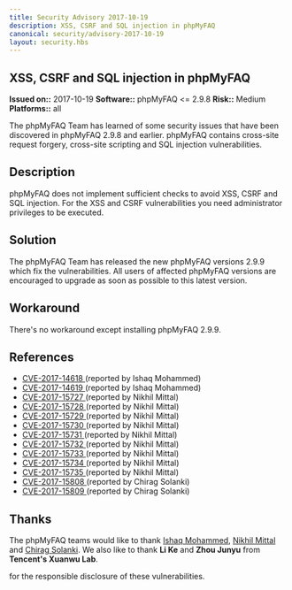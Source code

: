 ```yaml
---
title: Security Advisory 2017-10-19
description: XSS, CSRF and SQL injection in phpMyFAQ
canonical: security/advisory-2017-10-19
layout: security.hbs
---
```


## XSS, CSRF and SQL injection in phpMyFAQ

**Issued on::** 2017-10-19
**Software::** phpMyFAQ <= 2.9.8
**Risk::** Medium
**Platforms::** all

The phpMyFAQ Team has learned of some security issues that have been discovered in phpMyFAQ 2.9.8 and
earlier. phpMyFAQ contains cross-site request forgery, cross-site scripting and SQL injection vulnerabilities.

## Description

phpMyFAQ does not implement sufficient checks to avoid XSS, CSRF and SQL injection. For the XSS and CSRF vulnerabilities
you need administrator privileges to be executed.

## Solution

The phpMyFAQ Team has released the new phpMyFAQ versions 2.9.9 which fix the vulnerabilities. All users
of affected phpMyFAQ versions are encouraged to upgrade as soon as possible to this latest version.

## Workaround

There's no workaround except installing phpMyFAQ 2.9.9.

## References

<ul>
  <li>
    <a rel="nofollow" target="_blank" href="http://cve.mitre.org/cgi-bin/cvename.cgi?name=CVE-2017-14618">
      CVE-2017-14618
    </a> (reported by Ishaq Mohammed)
  </li>
  <li>
    <a rel="nofollow" target="_blank" href="http://cve.mitre.org/cgi-bin/cvename.cgi?name=CVE-2017-14619">
      CVE-2017-14619
    </a> (reported by Ishaq Mohammed)
  </li>
  <li>
    <a rel="nofollow" target="_blank" href="http://cve.mitre.org/cgi-bin/cvename.cgi?name=CVE-2017-15727">
      CVE-2017-15727
    </a> (reported by Nikhil Mittal)
  </li>
  <li>
    <a rel="nofollow" target="_blank" href="http://cve.mitre.org/cgi-bin/cvename.cgi?name=CVE-2017-15728">
      CVE-2017-15728
    </a> (reported by Nikhil Mittal)
  </li>
  <li>
    <a rel="nofollow" target="_blank" href="http://cve.mitre.org/cgi-bin/cvename.cgi?name=CVE-2017-15729">
      CVE-2017-15729
    </a> (reported by Nikhil Mittal)
  </li>
  <li>
    <a rel="nofollow" target="_blank" href="http://cve.mitre.org/cgi-bin/cvename.cgi?name=CVE-2017-15730">
      CVE-2017-15730
    </a> (reported by Nikhil Mittal)
  </li>
  <li>
    <a rel="nofollow" target="_blank" href="http://cve.mitre.org/cgi-bin/cvename.cgi?name=CVE-2017-15731">
      CVE-2017-15731
    </a> (reported by Nikhil Mittal)
  </li>
  <li>
    <a rel="nofollow" target="_blank" href="http://cve.mitre.org/cgi-bin/cvename.cgi?name=CVE-2017-15732">
      CVE-2017-15732
    </a> (reported by Nikhil Mittal)
  </li>
  <li>
    <a rel="nofollow" target="_blank" href="http://cve.mitre.org/cgi-bin/cvename.cgi?name=CVE-2017-15733">
      CVE-2017-15733
    </a> (reported by Nikhil Mittal)
  </li>
  <li>
    <a rel="nofollow" target="_blank" href="http://cve.mitre.org/cgi-bin/cvename.cgi?name=CVE-2017-15734">
      CVE-2017-15734
    </a> (reported by Nikhil Mittal)
  </li>
  <li>
    <a rel="nofollow" target="_blank" href="http://cve.mitre.org/cgi-bin/cvename.cgi?name=CVE-2017-15735">
      CVE-2017-15735
    </a> (reported by Nikhil Mittal)
  </li>
  <li>
    <a rel="nofollow" target="_blank" href="http://cve.mitre.org/cgi-bin/cvename.cgi?name=CVE-2017-15808">
      CVE-2017-15808
    </a> (reported by Chirag Solanki)
  </li>
  <li>
    <a rel="nofollow" target="_blank" href="http://cve.mitre.org/cgi-bin/cvename.cgi?name=CVE-2017-15809">
      CVE-2017-15809
    </a> (reported by Chirag Solanki)
  </li>
</ul>

## Thanks

The phpMyFAQ teams would like to thank
<a target="_blank" rel="nofollow" href="https://about.me/security-prince">Ishaq Mohammed</a>,
<a target="_blank" rel="nofollow" href="https://twitter.com/c0d3G33k">Nikhil Mittal</a> and
<a target="_blank" rel="nofollow" href="https://twitter.com/chiragvsolanki">Chirag Solanki</a>. We also like to thank
<strong>Li Ke</strong> and <strong>Zhou Junyu</strong> from <strong>Tencent's Xuanwu Lab</strong>.

for the responsible disclosure of these vulnerabilities.
